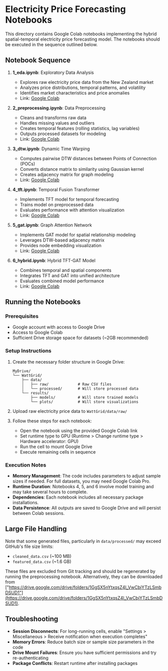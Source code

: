 # Electricity Price Forecasting Notebooks

This directory contains Google Colab notebooks implementing the hybrid spatial-temporal electricity price forecasting model. The notebooks should be executed in the sequence outlined below.

## Notebook Sequence

1. **1_eda.ipynb**: Exploratory Data Analysis
   - Explores raw electricity price data from the New Zealand market
   - Analyzes price distributions, temporal patterns, and volatility
   - Identifies market characteristics and price anomalies
   - Link: [Google Colab](https://colab.research.google.com/drive/1id5WP6gZgAipPrvEMaQow_sXiSnFXKXw)

2. **2_preprocessing.ipynb**: Data Preprocessing
   - Cleans and transforms raw data
   - Handles missing values and outliers
   - Creates temporal features (rolling statistics, lag variables)
   - Outputs processed datasets for modeling
   - Link: [Google Colab](https://colab.research.google.com/drive/1tWlCnCovujRVCOLGuitaiwzocoNu4Hrk)

3. **3_dtw.ipynb**: Dynamic Time Warping
   - Computes pairwise DTW distances between Points of Connection (POCs)
   - Converts distance matrix to similarity using Gaussian kernel
   - Creates adjacency matrix for graph modeling
   - Link: [Google Colab](https://colab.research.google.com/drive/10_jVLxxvGZsvY9K3R0dO__DMS7paus_N)

4. **4_tft.ipynb**: Temporal Fusion Transformer
   - Implements TFT model for temporal forecasting
   - Trains model on preprocessed data
   - Evaluates performance with attention visualization
   - Link: [Google Colab](https://colab.research.google.com/drive/1g3zcN_hJ1NHwiVYTZIB_LB41Pw65tzkb)

5. **5_gat.ipynb**: Graph Attention Network
   - Implements GAT model for spatial relationship modeling
   - Leverages DTW-based adjacency matrix
   - Provides node embedding visualization
   - Link: [Google Colab](https://colab.research.google.com/drive/1YLn2KRSFi3wNwIJcoVFwl_n2ZUsXmVdK)

6. **6_hybrid.ipynb**: Hybrid TFT-GAT Model
   - Combines temporal and spatial components
   - Integrates TFT and GAT into unified architecture
   - Evaluates combined model performance
   - Link: [Google Colab](https://colab.research.google.com/drive/1YuoDryvxMACkR5TMPfb1CMwSbx8V6jDx)

## Running the Notebooks

### Prerequisites
- Google account with access to Google Drive
- Access to Google Colab
- Sufficient Drive storage space for datasets (~2GB recommended)

### Setup Instructions

1. Create the necessary folder structure in Google Drive:
   ```
   MyDrive/
   └── WattGrid/
       ├── data/
       │   ├── raw/             # Raw CSV files
       │   └── processed/       # Will store processed data
       └── results/
           ├── models/          # Will store trained models
           └── plots/           # Will store visualizations
   ```

2. Upload raw electricity price data to `WattGrid/data/raw/`

3. Follow these steps for each notebook:
   - Open the notebook using the provided Google Colab link
   - Set runtime type to GPU (Runtime > Change runtime type > Hardware accelerator: GPU)
   - Run the cell to mount Google Drive
   - Execute remaining cells in sequence

### Execution Notes

- **Memory Management**: The code includes parameters to adjust sample sizes if needed. For full datasets, you may need Google Colab Pro.
- **Runtime Duration**: Notebooks 4, 5, and 6 involve model training and may take several hours to complete.
- **Dependencies**: Each notebook includes all necessary package installations.
- **Data Persistence**: All outputs are saved to Google Drive and will persist between Colab sessions.

## Large File Handling

Note that some generated files, particularly in `data/processed/` may exceed GitHub's file size limits:
- `cleaned_data.csv` (~100 MB)
- `featured_data.csv` (~1.6 GB)

These files are excluded from Git tracking and should be regenerated by running the preprocessing notebook. Alternatively, they can be downloaded from ["https://drive.google.com/drive/folders/1GgSX5nYtxqsZ4l_VwCbjYTzLSmbDSUD1"](https://drive.google.com/drive/folders/1GgSX5nYtxqsZ4l_VwCbjYTzLSmbDSUD1).

## Troubleshooting

- **Session Disconnects**: For long-running cells, enable "Settings > Miscellaneous > Receive notification when execution completes"
- **Memory Errors**: Reduce batch size or sample size parameters in the code
- **Drive Mount Failures**: Ensure you have sufficient permissions and try re-authenticating
- **Package Conflicts**: Restart runtime after installing packages
